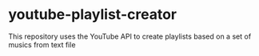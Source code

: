# youtube-playlist-creator
This repository uses the YouTube API to create playlists based on a set of musics from text file
